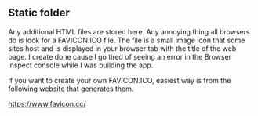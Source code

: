  ## Static folder

 Any additional HTML files are stored here. Any annoying thing all browsers do is look for a FAVICON.ICO
 file. The file is a small image icon that some sites host and is displayed in your browser tab with
 the title of the web page. I create done cause I go tired of seeing an error in the Browser inspect 
 console while I was building the app.

 If you want to create your own FAVICON.ICO, easiest way is from the following website that generates
 them.

 https://www.favicon.cc/




